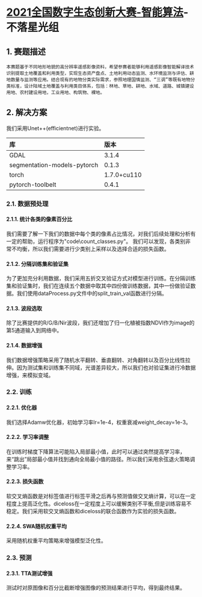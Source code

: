 # [2021全国数字生态创新大赛-智能算法](https://tianchi.aliyun.com/competition/entrance/531860/introduction)-不落星光组
## 1. 赛题描述
    本赛题基于不同地形地貌的高分辨率遥感影像资料，希望参赛者能够利用遥感影像智能解译技术识别提取土地覆盖和利用类型，实现生态资产盘点、土地利用动态监测、水环境监测与评估、耕地数量与监测等应用。结合现有的地物分类实际需求，参照地理国情监测、“三调”等既有地物分类标准，设计陆域土地覆盖与利用类目体系，包括：林地、草地、耕地、水域、道路、城镇建设用地、农村建设用地，工业用地、构筑物、裸地。
## 2. 解决方案
我们采用Unet++(efficientnet)进行实验。

| 库 | 版本 |
| :-----| :----- |
| GDAL | 3.1.4 |
| segmentation-models-pytorch | 0.1.3 |
| torch | 1.7.0+cu110 |
| pytorch-toolbelt | 0.4.1 

### 2.1. 数据预处理
#### 2.1.1. 统计各类的像素百分比
我们需要了解一下我们的数据中每个类的像素占比情况，对我们后续处理和分析有一定的帮助，运行程序为"code\count_classes.py"。
我们可以发现，各类别非常不均衡，所以我们需要进行少类别上采样以及选择合适的损失函数。
#### 2.1.2. 分隔训练集和验证集
为了更加充分利用数据，我们采用五折交叉验证方式对模型进行训练。在分隔训练集和验证集时，我们在连续五个数据中取其中四份做训练数据，其中一份做验证数据。我们使用dataProcess.py文件中的split_train_val函数进行分隔。
#### 2.1.3. 波段选取
除了比赛提供的R/G/B/Nir波段，我们还增加了归一化植被指数NDVI作为image的第5通道输入到网络中。
#### 2.1.4. 数据增强
我们数据增强策略采用了随机水平翻转、垂直翻转、对角翻转以及百分比线性拉伸。因为测试集和训练集不同域，光谱差异较大，所以我们也对验证集进行冷数据增强，来模拟变域。
### 2.2. 训练
#### 2.2.1. 优化器
我们选择Adamw优化器，初始学习率lr=1e-4，权重衰减weight_decay=1e-3。
#### 2.2.2. 学习率调整
在训练时梯度下降算法可能陷入局部最小值，此时可以通过突然提高学习率，来“跳出”局部最小值并找到通向全局最小值的路径。所以我们采用余弦退火策略调整学习率。
#### 2.2.3. 损失函数
软交叉熵函数是对标签值进行标签平滑之后再与预测值做交叉熵计算，可以在一定程度上提高泛化性。diceloss在一定程度上可以缓解类别不平衡,但是训练容易不稳定。我们采用软交叉熵函数和diceloss的联合函数作为实验的损失函数。
#### 2.2.4. SWA随机权重平均
采用随机权重平均策略来增强模型泛化性。
### 2.3. 预测
#### 2.3.1. TTA测试增强
测试时对原图像和百分比截断增强图像的预测结果进行平均，得到最终结果。